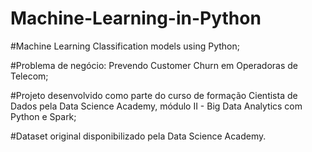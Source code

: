 # Machine-Learning-in-Python
#Machine Learning Classification models using Python;

#Problema de negócio: Prevendo Customer Churn em Operadoras de Telecom;

#Projeto desenvolvido como parte do curso de formação Cientista de Dados pela Data Science Academy, módulo II - Big Data Analytics com Python e Spark;

#Dataset original disponibilizado pela Data Science Academy.
